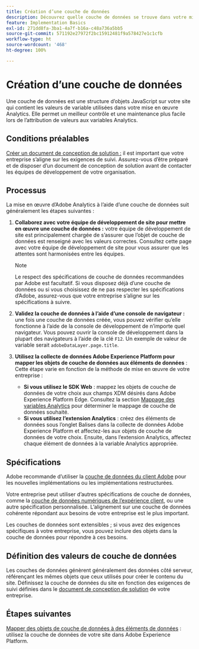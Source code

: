 ```yaml
---
title: Création d’une couche de données
description: Découvrez quelle couche de données se trouve dans votre mise en œuvre Analytics et comment elle peut être utilisée pour mapper des variables dans Adobe Analytics.
feature: Implementation Basics
exl-id: 271dd8fa-3ba1-4a7f-b16a-c48a736a5bb5
source-git-commit: 571192e27972f2bc15912481f9a578427e1c1cfb
workflow-type: ht
source-wordcount: '468'
ht-degree: 100%

---
```


# Création d’une couche de données

Une couche de données est une structure d’objets JavaScript sur votre site qui contient les valeurs de variable utilisées dans votre mise en œuvre Analytics. Elle permet un meilleur contrôle et une maintenance plus facile lors de l’attribution de valeurs aux variables Analytics.

## Conditions préalables

[Créer un document de conception de solution :](solution-design.md) il est important que votre entreprise s’aligne sur les exigences de suivi. Assurez-vous d’être préparé et de disposer d’un document de conception de solution avant de contacter les équipes de développement de votre organisation.

## Processus

La mise en œuvre d’Adobe Analytics à l’aide d’une couche de données suit généralement les étapes suivantes :

1. **Collaborez avec votre équipe de développement de site pour mettre en œuvre une couche de données :** votre équipe de développement de site est principalement chargée de s’assurer que l’objet de couche de données est renseigné avec les valeurs correctes. Consultez cette page avec votre équipe de développement de site pour vous assurer que les attentes sont harmonisées entre les équipes.

   >[!NOTE]
   >
   >Le respect des spécifications de couche de données recommandées par Adobe est facultatif. Si vous disposez déjà d’une couche de données ou si vous choisissez de ne pas respecter les spécifications d’Adobe, assurez-vous que votre entreprise s’aligne sur les spécifications à suivre.

1. **Validez la couche de données à l’aide d’une console de navigateur :** une fois une couche de données créée, vous pouvez vérifier qu’elle fonctionne à l’aide de la console de développement de n’importe quel navigateur. Vous pouvez ouvrir la console de développement dans la plupart des navigateurs à l’aide de la clé `F12`. Un exemple de valeur de variable serait `adobeDataLayer.page.title`.
1. **Utilisez la collecte de données Adobe Experience Platform pour mapper les objets de couche de données aux éléments de données** : Cette étape varie en fonction de la méthode de mise en œuvre de votre entreprise :
   * **Si vous utilisez le SDK Web** : mappez les objets de couche de données de votre choix aux champs XDM désirés dans Adobe Experience Platform Edge. Consultez la section [Mappage des variables Analytics](../aep-edge/variable-mapping.md) pour déterminer le mappage de couche de données souhaité.
   * **Si vous utilisez l’extension Analytics** : créez des éléments de données sous l’onglet Balises dans la collecte de données Adobe Experience Platform et affectez-les aux objets de couche de données de votre choix. Ensuite, dans l’extension Analytics, affectez chaque élément de données à la variable Analytics appropriée.

## Spécifications

Adobe recommande d’utiliser la [couche de données du client Adobe](https://github.com/adobe/adobe-client-data-layer/wiki) pour les nouvelles implémentations ou les implémentations restructurées.

Votre entreprise peut utiliser d’autres spécifications de couche de données, comme la [couche de données numériques de l’expérience client](https://www.w3.org/2013/12/ceddl-201312.pdf), ou une autre spécification personnalisée. L’alignement sur une couche de données cohérente répondant aux besoins de votre entreprise est le plus important.

Les couches de données sont extensibles ; si vous avez des exigences spécifiques à votre entreprise, vous pouvez inclure des objets dans la couche de données pour répondre à ces besoins.

## Définition des valeurs de couche de données

Les couches de données génèrent généralement des données côté serveur, référençant les mêmes objets que ceux utilisés pour créer le contenu du site. Définissez la couche de données du site en fonction des exigences de suivi définies dans le [document de conception de solution](solution-design.md) de votre entreprise.

## Étapes suivantes

[Mapper des objets de couche de données à des éléments de données](../launch/layer-to-elements.md) : utilisez la couche de données de votre site dans Adobe Experience Platform.
